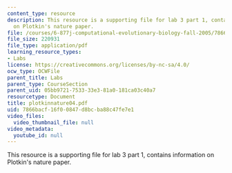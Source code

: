 ```yaml
---
content_type: resource
description: This resource is a supporting file for lab 3 part 1, contains information
  on Plotkin's nature paper.
file: /courses/6-877j-computational-evolutionary-biology-fall-2005/7866bacf16f00847d8bcba88c47fe7e1_plotkinnature04.pdf
file_size: 220931
file_type: application/pdf
learning_resource_types:
- Labs
license: https://creativecommons.org/licenses/by-nc-sa/4.0/
ocw_type: OCWFile
parent_title: Labs
parent_type: CourseSection
parent_uid: 05bb9721-7533-33e3-81a0-181ca03c40a7
resourcetype: Document
title: plotkinnature04.pdf
uid: 7866bacf-16f0-0847-d8bc-ba88c47fe7e1
video_files:
  video_thumbnail_file: null
video_metadata:
  youtube_id: null
---
```

This resource is a supporting file for lab 3 part 1, contains information on Plotkin's nature paper.